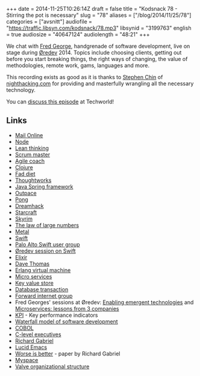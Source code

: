 +++
date = 2014-11-25T10:26:14Z
draft = false
title = "Kodsnack 78 - Stirring the pot is necessary"
slug = "78"
aliases = ["/blog/2014/11/25/78"]
categories = ["avsnitt"]
audiofile = "https://traffic.libsyn.com/kodsnack/78.mp3"
libsynid = "3199763"
english = true
audiosize = "40647124"
audiolength = "48:21"
+++

We chat with [Fred George](https://twitter.com/fgeorge52), handgrenade of software development, live on stage during [Øredev](http://www.oredev.org) 2014. Topics include choosing clients, getting out before you start breaking things, the right ways of changing, the value of methodologies, remote work, gams, languages and more.

This recording exists as good as it is thanks to [Stephen Chin](http://steveonjava.com/) of [nighthacking.com](http://nighthacking.com/) for providing and masterfully wrangling all the necessary technology.

You can [discuss this episode](http://techworld.idg.se/2.2524/1.595938/) at Techworld!

## Links ##
* [Mail Online](http://www.dailymail.co.uk/home/index.html)
* [Node](http://nodejs.org)
* [Lean thinking](http://books.simonandschuster.com/Lean-Thinking/James-P-Womack/9780743249270)
* [Scrum master](http://en.wikipedia.org/wiki/Scrum_%28software_development%29#Scrum_Master)
* [Agile coach](http://www.agileconnection.com/article/role-agile-coach)
* [Clojure](http://clojure.org)
* [Fad diet](http://en.wikipedia.org/wiki/Food_faddism)
* [Thoughtworks](http://en.wikipedia.org/wiki/ThoughtWorks)
* [Java Spring framework](http://en.wikipedia.org/wiki/Spring_Framework)
* [Outpace](http://www.outpace.com)
* [Pong](http://en.wikipedia.org/wiki/Pong)
* [Dreamhack](http://en.wikipedia.org/wiki/Dreamhack)
* [Starcraft](http://en.wikipedia.org/wiki/StarCraft)
* [Skyrim](http://en.wikipedia.org/wiki/The_Elder_Scrolls_V:_Skyrim)
* [The law of large numbers](http://en.wikipedia.org/wiki/Law_of_large_numbers)
* [Metal](https://developer.apple.com/metal/)
* [Swift](https://developer.apple.com/swift/)
* [Palo Alto Swift user group](http://www.meetup.com/swift-language/)
* [Øredev session on Swift](http://oredev.org/2014/sessions/swift-swiftly)
* [Elixir](http://elixir-lang.org)
* [Dave Thomas](http://en.wikipedia.org/wiki/Dave_Thomas_%28programmer%29)
* [Erlang virtual machine](https://erlangcentral.org/tag/beam/)
* [Micro services](http://martinfowler.com/articles/microservices.html)
* [Key value store](http://db-engines.com/en/article/Key-value+Stores)
* [Database transaction](http://en.wikipedia.org/wiki/Database_transaction)
* [Forward internet group](http://www.forward.co.uk)
* Fred Georges' sessions at Øredev: [Enabling emergent technologies](http://oredev.org/2014/sessions/enabling-emergent-technologies) and [Microservices: lessons from 3 companies](http://oredev.org/2014/sessions/microservices-lessons-from-3-companies)
* [KPI](http://management.about.com/cs/generalmanagement/a/keyperfindic.htm) - Key performance indicators
* [Waterfall model of software development](http://en.wikipedia.org/wiki/Waterfall_model)
* [COBOL](http://en.wikipedia.org/wiki/COBOL)
* [C-level executives](http://en.wikipedia.org/wiki/Corporate_title)
* [Richard Gabriel](http://en.wikipedia.org/wiki/Richard_P._Gabriel)
* [Lucid Emacs](http://en.wikipedia.org/wiki/XEmacs)
* [Worse is better](http://en.wikipedia.org/wiki/Worse_is_better) - paper by Richard Gabriel
* [Myspace](http://en.wikipedia.org/wiki/Myspace)
* [Valve organizational structure](http://en.wikipedia.org/wiki/Valve_Corporation#Organizational_structure)